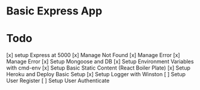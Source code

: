 # Basic Express App

# Todo

[x] setup Express at 5000
[x] Manage Not Found
[x] Manage Error
[x] Manage Error
[x] Setup Mongoose and DB
[x] Setup Environment Variables with cmd-env
[x] Setup Basic Static Content (React Boiler Plate)
[x] Setup Heroku and Deploy Basic Setup
[x] Setup Logger with Winston
[ ] Setup User Register
[ ] Setup User Authenticate
